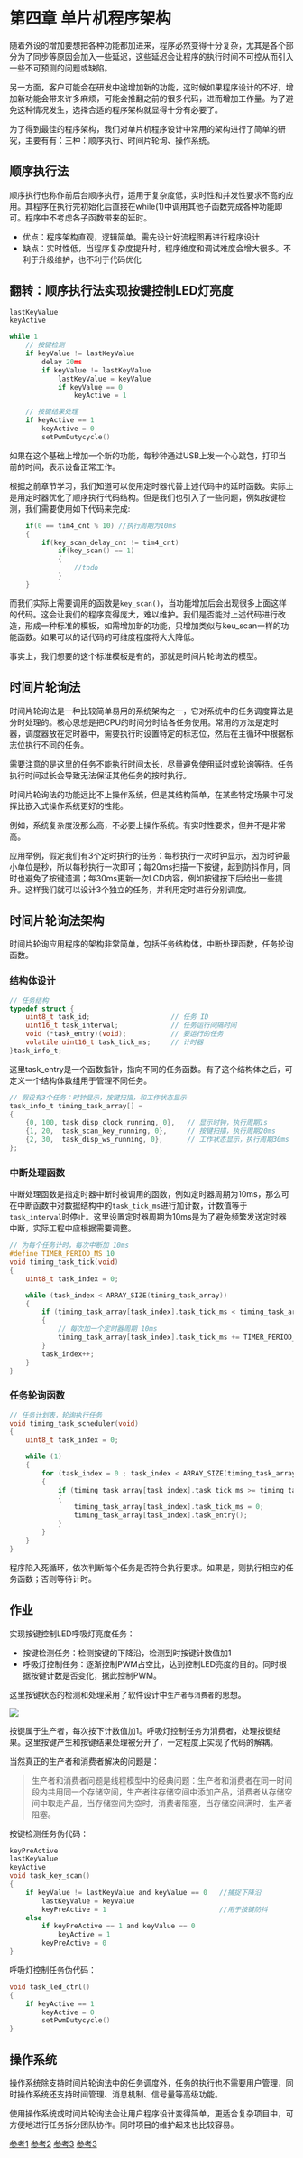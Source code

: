 # 第四章 单片机程序架构

随着外设的增加要想把各种功能都加进来，程序必然变得十分复杂，尤其是各个部分为了同步等原因会加入一些延迟，这些延迟会让程序的执行时间不可控从而引入一些不可预测的问题或缺陷。

另一方面，客户可能会在研发中途增加新的功能，这时候如果程序设计的不好，增加新功能会带来许多麻烦，可能会推翻之前的很多代码，进而增加工作量。为了避免这种情况发生，选择合适的程序架构就显得十分有必要了。

为了得到最佳的程序架构，我们对单片机程序设计中常用的架构进行了简单的研究，主要有有：三种：顺序执行、时间片轮询、操作系统。

## 顺序执行法

顺序执行也称作前后台顺序执行，适用于复杂度低，实时性和并发性要求不高的应用。其程序在执行完初始化后直接在while(1)中调用其他子函数完成各种功能即可。程序中不考虑各子函数带来的延时。

* 优点：程序架构直观，逻辑简单。需先设计好流程图再进行程序设计
* 缺点：实时性低，当程序复杂度提升时，程序维度和调试难度会增大很多。不利于升级维护，也不利于代码优化

## 翻转：顺序执行法实现按键控制LED灯亮度

```c
lastKeyValue
keyActive

while 1
    // 按键检测
    if keyValue != lastKeyValue
        delay 20ms
        if keyValue != lastKeyValue
            lastKeyValue = keyValue
            if keyValue == 0
                keyActive = 1

    // 按键结果处理
    if keyActive == 1
        keyActive = 0
        setPwmDutycycle()

```

如果在这个基础上增加一个新的功能，每秒钟通过USB上发一个心跳包，打印当前的时间，表示设备正常工作。

根据之前章节学习，我们知道可以使用定时器代替上述代码中的延时函数。实际上是用定时器优化了顺序执行代码结构。但是我们也引入了一些问题，例如按键检测，我们需要使用如下代码来完成:

```c
    if(0 == tim4_cnt % 10) //执行周期为10ms
    {
        if(key_scan_delay_cnt != tim4_cnt)
            if(key_scan() == 1)
            {
                //todo
            }
    }
```

而我们实际上需要调用的函数是`key_scan()`，当功能增加后会出现很多上面这样的代码。这会让我们的程序变得庞大，难以维护。我们是否能对上述代码进行改造，形成一种标准的模板，如需增加新的功能，只增加类似与keu_scan一样的功能函数。如果可以的话代码的可维度程度将大大降低。

事实上，我们想要的这个标准模板是有的，那就是时间片轮询法的模型。

## 时间片轮询法

时间片轮询法是一种比较简单易用的系统架构之一，它对系统中的任务调度算法是分时处理的。核心思想是把CPU的时间分时给各任务使用。常用的方法是定时器，调度器放在定时器中，需要执行时设置特定的标志位，然后在主循环中根据标志位执行不同的任务。

需要注意的是这里的任务不能执行时间太长，尽量避免使用延时或轮询等待。任务执行时间过长会导致无法保证其他任务的按时执行。

时间片轮询法的功能远比不上操作系统，但是其结构简单，在某些特定场景中可发挥比嵌入式操作系统更好的性能。

例如，系统复杂度没那么高，不必要上操作系统。有实时性要求，但并不是非常高。

应用举例，假定我们有3个定时执行的任务：每秒执行一次时钟显示，因为时钟最小单位是秒，所以每秒执行一次即可；每20ms扫描一下按键，起到防抖作用，同时也避免了按键遗漏；每30ms更新一次LCD内容，例如按键按下后给出一些提升。这样我们就可以设计3个独立的任务，并利用定时进行分别调度。

## 时间片轮询法架构

时间片轮询应用程序的架构非常简单，包括任务结构体，中断处理函数，任务轮询函数。

### 结构体设计

```c
// 任务结构
typedef struct {
    uint8_t task_id;                    // 任务 ID
    uint16_t task_interval;             // 任务运行间隔时间
    void (*task_entry)(void);           // 要运行的任务
    volatile uint16_t task_tick_ms;     // 计时器
}task_info_t;
```

这里task_entry是一个函数指针，指向不同的任务函数。有了这个结构体之后，可定义一个结构体数组用于管理不同任务。

```c
// 假设有3个任务：时钟显示，按键扫描，和工作状态显示
task_info_t timing_task_array[] =
{
    {0, 100, task_disp_clock_running, 0},   // 显示时钟，执行周期1s
    {1, 20,  task_scan_key_running, 0},     // 按键扫描，执行周期20ms
    {2, 30,  task_disp_ws_running, 0},      // 工作状态显示，执行周期30ms
};
```

### 中断处理函数

中断处理函数是指定时器中断时被调用的函数，例如定时器周期为10ms，那么可在中断函数中对数据结构中的`task_tick_ms`进行加计数，计数值等于`task_interval`时停止。这里设置定时器周期为10ms是为了避免频繁发送定时器中断，实际工程中应根据需要调整。

```c
// 为每个任务计时，每次中断加 10ms
#define TIMER_PERIOD_MS 10
void timing_task_tick(void)
{
    uint8_t task_index = 0;

    while (task_index < ARRAY_SIZE(timing_task_array))
    {
        if (timing_task_array[task_index].task_tick_ms < timing_task_array[task_index].task_interval)
        {
            // 每次加一个定时器周期 10ms
            timing_task_array[task_index].task_tick_ms += TIMER_PERIOD_MS;
        }
        task_index++;
    }
}
```

### 任务轮询函数

```c
// 任务计划表，轮询执行任务
void timing_task_scheduler(void)
{
    uint8_t task_index = 0;

    while (1)
    {
        for (task_index = 0 ; task_index < ARRAY_SIZE(timing_task_array); task_index++)
        {
            if (timing_task_array[task_index].task_tick_ms >= timing_task_array[task_index].task_interval)
            {
                timing_task_array[task_index].task_tick_ms = 0;
                timing_task_array[task_index].task_entry();
            }
        }
    }
}
```

程序陷入死循环，依次判断每个任务是否符合执行要求。如果是，则执行相应的任务函数；否则等待计时。

## 作业

实现按键控制LED呼吸灯亮度任务：

* 按键检测任务：检测按键的下降沿，检测到时按键计数值加1
* 呼吸灯控制任务：逐渐控制PWM占空比，达到控制LED亮度的目的。同时根据按键计数是否变化，据此控制PWM。

这里按键状态的检测和处理采用了软件设计中`生产者与消费者`的思想。

![](../image/05_producer_consumer.png)

按键属于生产者，每次按下计数值加1。呼吸灯控制任务为消费者，处理按键结果。这里按键产生和按键结果处理被分开了，一定程度上实现了代码的解耦。

当然真正的生产者和消费者解决的问题是：
> 生产者和消费者问题是线程模型中的经典问题：生产者和消费者在同一时间段内共用同一个存储空间，生产者往存储空间中添加产品，消费者从存储空间中取走产品，当存储空间为空时，消费者阻塞，当存储空间满时，生产者阻塞。

按键检测任务伪代码：

```c
keyPreActive
lastKeyValue
keyActive
void task_key_scan()
{
    if keyValue != lastKeyValue and keyValue == 0   //捕捉下降沿
        lastKeyValue = keyValue
        keyPreActive = 1                            //用于按键防抖
    else
        if keyPreActive == 1 and keyValue == 0
            keyActive = 1
        keyPreActive = 0
}
```

呼吸灯控制任务伪代码：

```c
void task_led_ctrl()
{
    if keyActive == 1
        keyActive = 0
        setPwmDutycycle()
}
```

## 操作系统

操作系统除支持时间片轮询法中的任务调度外，任务的执行也不需要用户管理，同时操作系统还支持时间管理、消息机制、信号量等高级功能。

使用操作系统或时间片轮询法会让用户程序设计变得简单，更适合复杂项目中，可方便地进行任务拆分团队协作。同时项目的维护起来也比较容易。


[参考1](https://www.cnblogs.com/suanite/p/10163392.html)
[参考2](https://blog.csdn.net/qq_38190041/article/details/93192326?utm_medium=distribute.pc_relevant_download.none-task-blog-baidujs-1.nonecase&depth_1-utm_source=distribute.pc_relevant_download.none-task-blog-baidujs-1.nonecase)
[参考3](https://www.cnblogs.com/lzc978/p/12902479.html)
[参考3]()


